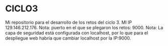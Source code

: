 # CICLO3
Mi repositorio para el desarrollo de los retos del ciclo 3.
MI IP 129.146.212.176.
Nota: puerto en el que se plegaron los retos: 9000.
Nota: La capa de seguridad está configurada con localhost, por lo que para el despliegue web habría que cambiar localhost por la IP:9000.
